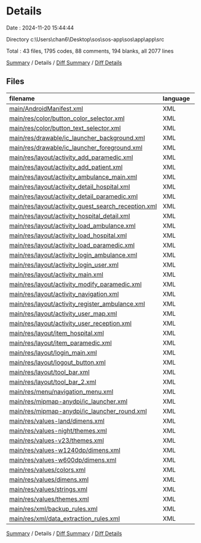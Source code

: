 # Details

Date : 2024-11-20 15:44:44

Directory c:\\Users\\chan6\\Desktop\\sos\\sos-app\\sos\\app\\app\\src

Total : 43 files,  1795 codes, 88 comments, 194 blanks, all 2077 lines

[Summary](results.md) / Details / [Diff Summary](diff.md) / [Diff Details](diff-details.md)

## Files
| filename | language | code | comment | blank | total |
| :--- | :--- | ---: | ---: | ---: | ---: |
| [main/AndroidManifest.xml](/main/AndroidManifest.xml) | XML | 124 | 1 | 10 | 135 |
| [main/res/color/button_color_selector.xml](/main/res/color/button_color_selector.xml) | XML | 5 | 2 | 1 | 8 |
| [main/res/color/button_text_selector.xml](/main/res/color/button_text_selector.xml) | XML | 5 | 2 | 1 | 8 |
| [main/res/drawable/ic_launcher_background.xml](/main/res/drawable/ic_launcher_background.xml) | XML | 170 | 0 | 1 | 171 |
| [main/res/drawable/ic_launcher_foreground.xml](/main/res/drawable/ic_launcher_foreground.xml) | XML | 30 | 0 | 0 | 30 |
| [main/res/layout/activity_add_paramedic.xml](/main/res/layout/activity_add_paramedic.xml) | XML | 46 | 3 | 7 | 56 |
| [main/res/layout/activity_add_patient.xml](/main/res/layout/activity_add_patient.xml) | XML | 215 | 10 | 23 | 248 |
| [main/res/layout/activity_ambulance_main.xml](/main/res/layout/activity_ambulance_main.xml) | XML | 68 | 0 | 7 | 75 |
| [main/res/layout/activity_detail_hospital.xml](/main/res/layout/activity_detail_hospital.xml) | XML | 72 | 0 | 7 | 79 |
| [main/res/layout/activity_detail_paramedic.xml](/main/res/layout/activity_detail_paramedic.xml) | XML | 52 | 6 | 9 | 67 |
| [main/res/layout/activity_guest_search_reception.xml](/main/res/layout/activity_guest_search_reception.xml) | XML | 42 | 4 | 5 | 51 |
| [main/res/layout/activity_hospital_detail.xml](/main/res/layout/activity_hospital_detail.xml) | XML | 34 | 0 | 7 | 41 |
| [main/res/layout/activity_load_ambulance.xml](/main/res/layout/activity_load_ambulance.xml) | XML | 65 | 3 | 11 | 79 |
| [main/res/layout/activity_load_hospital.xml](/main/res/layout/activity_load_hospital.xml) | XML | 73 | 2 | 10 | 85 |
| [main/res/layout/activity_load_paramedic.xml](/main/res/layout/activity_load_paramedic.xml) | XML | 23 | 0 | 4 | 27 |
| [main/res/layout/activity_login_ambulance.xml](/main/res/layout/activity_login_ambulance.xml) | XML | 68 | 5 | 8 | 81 |
| [main/res/layout/activity_login_user.xml](/main/res/layout/activity_login_user.xml) | XML | 25 | 0 | 4 | 29 |
| [main/res/layout/activity_main.xml](/main/res/layout/activity_main.xml) | XML | 70 | 0 | 7 | 77 |
| [main/res/layout/activity_modify_paramedic.xml](/main/res/layout/activity_modify_paramedic.xml) | XML | 26 | 0 | 4 | 30 |
| [main/res/layout/activity_navigation.xml](/main/res/layout/activity_navigation.xml) | XML | 19 | 2 | 3 | 24 |
| [main/res/layout/activity_register_ambulance.xml](/main/res/layout/activity_register_ambulance.xml) | XML | 113 | 2 | 13 | 128 |
| [main/res/layout/activity_user_map.xml](/main/res/layout/activity_user_map.xml) | XML | 30 | 4 | 5 | 39 |
| [main/res/layout/activity_user_reception.xml](/main/res/layout/activity_user_reception.xml) | XML | 128 | 6 | 20 | 154 |
| [main/res/layout/item_hospital.xml](/main/res/layout/item_hospital.xml) | XML | 31 | 0 | 5 | 36 |
| [main/res/layout/item_paramedic.xml](/main/res/layout/item_paramedic.xml) | XML | 19 | 0 | 3 | 22 |
| [main/res/layout/login_main.xml](/main/res/layout/login_main.xml) | XML | 79 | 3 | 10 | 92 |
| [main/res/layout/logout_button.xml](/main/res/layout/logout_button.xml) | XML | 17 | 0 | 2 | 19 |
| [main/res/layout/tool_bar.xml](/main/res/layout/tool_bar.xml) | XML | 18 | 1 | 2 | 21 |
| [main/res/layout/tool_bar_2.xml](/main/res/layout/tool_bar_2.xml) | XML | 11 | 0 | 1 | 12 |
| [main/res/menu/navigation_menu.xml](/main/res/menu/navigation_menu.xml) | XML | 10 | 0 | 1 | 11 |
| [main/res/mipmap-anydpi/ic_launcher.xml](/main/res/mipmap-anydpi/ic_launcher.xml) | XML | 6 | 0 | 0 | 6 |
| [main/res/mipmap-anydpi/ic_launcher_round.xml](/main/res/mipmap-anydpi/ic_launcher_round.xml) | XML | 6 | 0 | 0 | 6 |
| [main/res/values-land/dimens.xml](/main/res/values-land/dimens.xml) | XML | 3 | 0 | 0 | 3 |
| [main/res/values-night/themes.xml](/main/res/values-night/themes.xml) | XML | 4 | 3 | 0 | 7 |
| [main/res/values-v23/themes.xml](/main/res/values-v23/themes.xml) | XML | 7 | 1 | 0 | 8 |
| [main/res/values-w1240dp/dimens.xml](/main/res/values-w1240dp/dimens.xml) | XML | 3 | 0 | 0 | 3 |
| [main/res/values-w600dp/dimens.xml](/main/res/values-w600dp/dimens.xml) | XML | 3 | 0 | 0 | 3 |
| [main/res/values/colors.xml](/main/res/values/colors.xml) | XML | 5 | 0 | 0 | 5 |
| [main/res/values/dimens.xml](/main/res/values/dimens.xml) | XML | 3 | 0 | 0 | 3 |
| [main/res/values/strings.xml](/main/res/values/strings.xml) | XML | 54 | 1 | 2 | 57 |
| [main/res/values/themes.xml](/main/res/values/themes.xml) | XML | 5 | 3 | 1 | 9 |
| [main/res/xml/backup_rules.xml](/main/res/xml/backup_rules.xml) | XML | 3 | 10 | 0 | 13 |
| [main/res/xml/data_extraction_rules.xml](/main/res/xml/data_extraction_rules.xml) | XML | 5 | 14 | 0 | 19 |

[Summary](results.md) / Details / [Diff Summary](diff.md) / [Diff Details](diff-details.md)